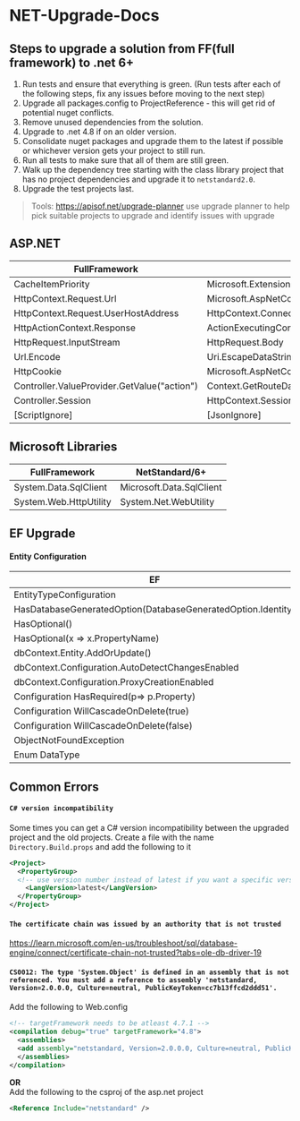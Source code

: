 # NET-Upgrade-Docs

## Steps to upgrade a solution from FF(full framework) to .net 6+

1.  Run tests and ensure that everything is green. (Run tests after each of the following steps, fix any issues before moving to the next step)
1.  Upgrade all packages.config to ProjectReference - this will get rid of potential nuget conflicts.
1.  Remove unused dependencies from the solution.
1.  Upgrade to .net 4.8 if on an older version.
1.  Consolidate nuget packages and upgrade them to the latest if possible or whichever version gets your project to still run.
1.  Run all tests to make sure that all of them are still green.
1.  Walk up the dependency tree starting with the class library project that has no project dependencies and upgrade it to `netstandard2.0`.
1.  Upgrade the test projects last.

> Tools: https://apisof.net/upgrade-planner use upgrade planner to help pick suitable projects to upgrade and identify issues with upgrade

## ASP.NET

| FullFramework                               | NetStandard/6+                                                                      |
| ------------------------------------------- | ----------------------------------------------------------------------------------- |
| CacheItemPriority                           | Microsoft.Extensions.Caching.Memory                                                 |
| HttpContext.Request.Url                     | Microsoft.AspNetCore.Http.Extensions.UriHelper.GetEncodedUrl/GetDisplayUrl(Request) |
| HttpContext.Request.UserHostAddress         | HttpContext.Connection.RemoteIpAddress                                              |
| HttpActionContext.Response                  | ActionExecutingContext.Result = new StatusCodeResult                                |
| HttpRequest.InputStream                     | HttpRequest.Body                                                                    |
| Url.Encode                                  | Uri.EscapeDataString(someString)                                                    |
| HttpCookie                                  | Microsoft.AspNetCore.Http.CookieOptions                                             |
| Controller.ValueProvider.GetValue("action") | Context.GetRouteData().Values["action"]                                             |
| Controller.Session                          | HttpContext.Session                                                                 |
| [ScriptIgnore]                              | [JsonIgnore]                                                                        |

## Microsoft Libraries

| FullFramework          | NetStandard/6+           |
| ---------------------- | ------------------------ |
| System.Data.SqlClient  | Microsoft.Data.SqlClient |
| System.Web.HttpUtility | System.Net.WebUtility    |

## EF Upgrade

#### Entity Configuration

| EF                                                           | EF Core                                                            |
| ------------------------------------------------------------ | ------------------------------------------------------------------ |
| EntityTypeConfiguration                                      | IEntityTypeConfiguration                                           |
| HasDatabaseGeneratedOption(DatabaseGeneratedOption.Identity) | DatabaseGeneratedOption.Identity                                   |
| HasOptional()                                                | Not required, IsRequired(false) is an option                       |
| HasOptional(x => x.PropertyName)                             | Modify the underlying property to be `virtual`                     |
| dbContext.Entity.AddOrUpdate()                               | dbContext.Entity.Update()                                          |
| dbContext.Configuration.AutoDetectChangesEnabled             | dbContext.ChangeTracker.AutoDetectChangesEnabled                   |
| dbContext.Configuration.ProxyCreationEnabled                 | dbContext.ChangeTracker.LazyLoadingEnabled                         |
| Configuration HasRequired(p=> p.Property)                    | builder.HasOne(p=>p.Property).WithMany(x=>x.property).IsRequired() |
| Configuration WillCascadeOnDelete(true)                      | OnDelete(DeleteBehavior.Cascade)                                   |
| Configuration WillCascadeOnDelete(false)                     | OnDelete(DeleteBehavior.ClientSetNull)                             |
| ObjectNotFoundException                                      | DbUpdateException                                                  |
| Enum DataType                                                | Configuration: .HasConversion<int>()                               |

## Common Errors

#### `C# version incompatibility`

Some times you can get a C# version incompatibility between the upgraded project and the old projects. Create a file with the name `Directory.Build.props` and add the following to it

```xml
<Project>
  <PropertyGroup>
  <!-- use version number instead of latest if you want a specific version -->
    <LangVersion>latest</LangVersion>
  </PropertyGroup>
</Project>
```

#### `The certificate chain was issued by an authority that is not trusted`

https://learn.microsoft.com/en-us/troubleshoot/sql/database-engine/connect/certificate-chain-not-trusted?tabs=ole-db-driver-19

#### `CS0012: The type 'System.Object' is defined in an assembly that is not referenced. You must add a reference to assembly 'netstandard, Version=2.0.0.0, Culture=neutral, PublicKeyToken=cc7b13ffcd2ddd51'.`

Add the following to Web.config

```xml
<!-- targetFramework needs to be atleast 4.7.1 -->
<compilation debug="true" targetFramework="4.8">
  <assemblies>
  <add assembly="netstandard, Version=2.0.0.0, Culture=neutral, PublicKeyToken=cc7b13ffcd2ddd51"/>
  </assemblies>
</compilation>
```

**OR**  
Add the following to the csproj of the asp.net project

```xml
<Reference Include="netstandard" />
```
